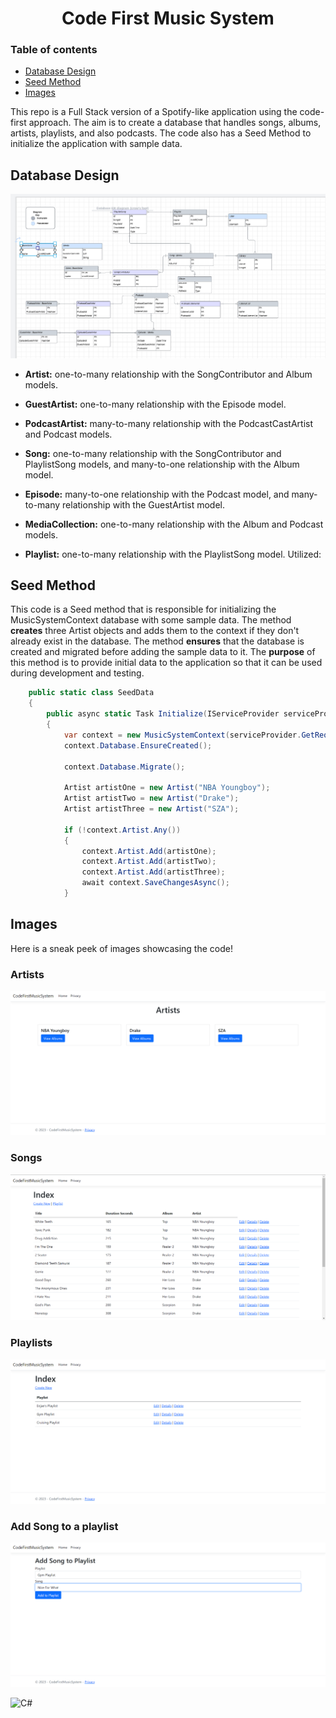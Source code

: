 # <h1 align="center">Code First Music System</h1>

### Table of contents
- [Database Design](#Database-design)
- [Seed Method](#Seed-Method)
- [Images](#Images)

This repo is a Full Stack version of a Spotify-like application using the code-first approach. The aim is to create a database that handles songs, albums, artists, playlists, and also podcasts. The code also has a Seed Method to initialize the application with sample data.

## Database Design
![Images](Assets/Images/MusicSystemDiagram.png)

- **Artist:** one-to-many relationship with the SongContributor and Album models.

- **GuestArtist:** one-to-many relationship with the Episode model.

- **PodcastArtist:** many-to-many relationship with the PodcastCastArtist and Podcast models.

- **Song:** one-to-many relationship with the SongContributor and PlaylistSong models, and many-to-one relationship with the Album model.

- **Episode:** many-to-one relationship with the Podcast model, and many-to-many relationship with the GuestArtist model.

- **MediaCollection:** one-to-many relationship with the Album and Podcast models.

- **Playlist:** one-to-many relationship with the PlaylistSong model.
Utilized:

## Seed Method
This code is a Seed method that is responsible for initializing the MusicSystemContext database with some sample data. The method **creates** three Artist objects and adds them to the context if they don't already exist in the database. The method **ensures** that the database is created and migrated before adding the sample data to it. The **purpose** of this method is to provide initial data to the application so that it can be used during development and testing. 
```C#
    public static class SeedData
    {
        public async static Task Initialize(IServiceProvider serviceProvider)
        {
            var context = new MusicSystemContext(serviceProvider.GetRequiredService<DbContextOptions<MusicSystemContext>>());
            context.Database.EnsureCreated();

            context.Database.Migrate();

            Artist artistOne = new Artist("NBA Youngboy");
            Artist artistTwo = new Artist("Drake");
            Artist artistThree = new Artist("SZA");

            if (!context.Artist.Any())
            {
                context.Artist.Add(artistOne);
                context.Artist.Add(artistTwo);
                context.Artist.Add(artistThree);
                await context.SaveChangesAsync();
            }

```

## Images
Here is a sneak peek of images showcasing the code!

### Artists

![Images](Assets/Images/ArtistsIndex.png)

### Songs

![Images](Assets/Images/SongsIndex.png)

### Playlists

![Images](Assets/Images/PlaylistIndex.png)

### Add Song to a playlist

![Images](Assets/Images/AddSongToPlaylist.png)

![C#](https://img.shields.io/badge/c%23-%23239120.svg?style=for-the-badge&logo=c-sharp&logoColor=white)
